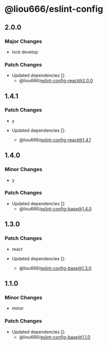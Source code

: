 # @liou666/eslint-config

## 2.0.0

### Major Changes

- lock develop

### Patch Changes

- Updated dependencies []:
  - @liou666/eslint-config-react@2.0.0

## 1.4.1

### Patch Changes

- y

- Updated dependencies []:
  - @liou666/eslint-config-react@1.4.1

## 1.4.0

### Minor Changes

- y

### Patch Changes

- Updated dependencies []:
  - @liou666/eslint-config-base@1.4.0

## 1.3.0

### Patch Changes

- react

- Updated dependencies []:
  - @liou666/eslint-config-base@1.3.0

## 1.1.0

### Minor Changes

- minor

### Patch Changes

- Updated dependencies []:
  - @liou666/eslint-config-base@1.1.0
